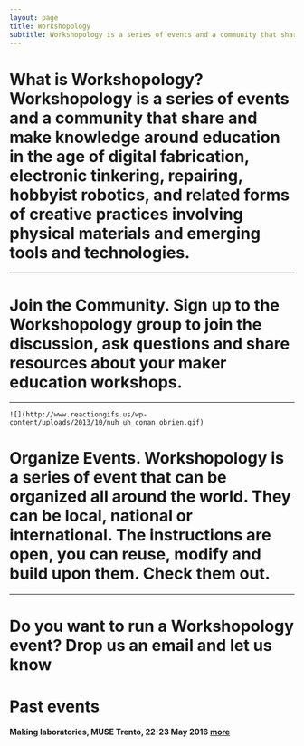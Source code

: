 ```yaml
---
layout: page
title: Workshopology
subtitle: Workshopology is a series of events and a community that share and make knowledge around the educational formats in the age of making.
---
```






# What is Workshopology? Workshopology is a series of events and a community that share and make knowledge around education in the age of digital fabrication, electronic tinkering, repairing, hobbyist robotics, and related forms of creative practices involving physical materials and emerging tools and technologies.

---



# **Join the Community**. Sign up to the Workshopology group to join the discussion, ask questions and share resources about your maker education workshops. 

***

```
![](http://www.reactiongifs.us/wp-content/uploads/2013/10/nuh_uh_conan_obrien.gif)
```

# Organize Events. Workshopology is a series of event that can be organized all around the world. They can be local, national or international. The instructions are open, you can reuse, modify and build upon them. Check them out.

---



# Do you want to run a Workshopology event? Drop us an email and let us know 



# Past events

#### Making laboratories, MUSE Trento, 22-23 May 2016 [more](http://workshopology.github.io/Making%20Laboratories%202016)









